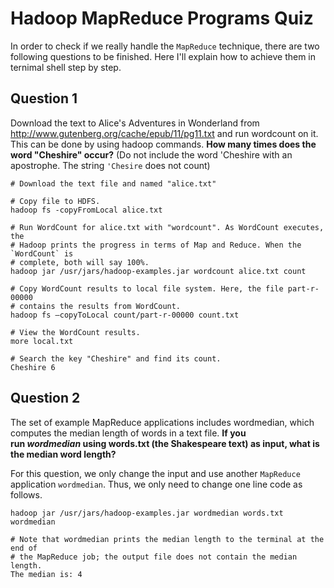 # Hadoop MapReduce Programs Quiz

In order to check if we really handle the `MapReduce` technique, there are two 
following questions to be finished. Here I'll explain how to achieve them in 
ternimal shell step by step.

## Question 1

Download the text to Alice's Adventures in Wonderland from 
http://www.gutenberg.org/cache/epub/11/pg11.txt and run wordcount on it. This 
can be done by using hadoop commands. **How many times does the word "Cheshire" 
occur?** (Do not include the word 'Cheshire with an apostrophe. 
The string `'Chesire` does not count)

```shell
# Download the text file and named "alice.txt"

# Copy file to HDFS.
hadoop fs -copyFromLocal alice.txt

# Run WordCount for alice.txt with "wordcount". As WordCount executes, the 
# Hadoop prints the progress in terms of Map and Reduce. When the `WordCount` is 
# complete, both will say 100%.
hadoop jar /usr/jars/hadoop-examples.jar wordcount alice.txt count

# Copy WordCount results to local file system. Here, the file part-r-00000 
# contains the results from WordCount.
hadoop fs –copyToLocal count/part-r-00000 count.txt

# View the WordCount results.
more local.txt

# Search the key "Cheshire" and find its count.
Cheshire 6
```

## Question 2

The set of example MapReduce applications includes wordmedian, which computes 
the median length of words in a text file. **If you run _wordmedian_ using 
words.txt (the Shakespeare text) as input, what is the median word length?**

For this question, we only change the input and use another `MapReduce` 
application `wordmedian`. Thus, we only need to change one line code as follows.

```shell
hadoop jar /usr/jars/hadoop-examples.jar wordmedian words.txt wordmedian

# Note that wordmedian prints the median length to the terminal at the end of 
# the MapReduce job; the output file does not contain the median length.
The median is: 4
```
